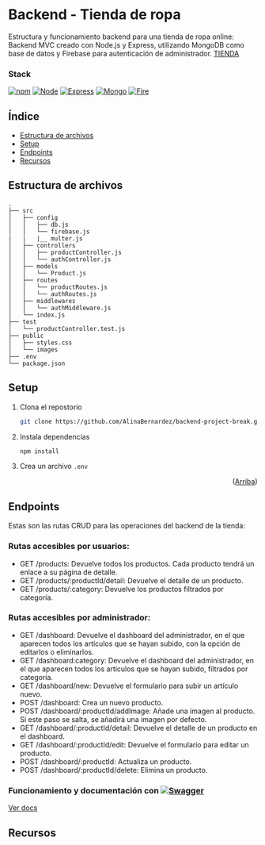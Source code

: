 # Backend - Tienda de ropa

Estructura y funcionamiento backend para una tienda de ropa online:
Backend MVC creado con Node.js y Express, utilizando MongoDB como base de datos y Firebase para autenticación de administrador.
<a href='https://backend-project-break-dev-gegh.1.ie-1.fl0.io/products'>TIENDA</a>

### Stack

[![npm][npm.js]][npm-url] [![Node][Node.js]][Node-url] [![Express][Express.js]][Express-url] [![Mongo][Mongo.js]][Mongo-url] [![Fire][Fire.js]][Fire-url]

## Índice

  - [Estructura de archivos](#estructura-de-archivos)
  - [Setup](#setup)
  - [Endpoints](#endpoints)
  - [Recursos](#recursos)

## Estructura de archivos 

```
.
├── src
│   ├── config
│   │   ├── db.js
│   │   └── firebase.js
|   |   |__ multer.js
│   ├── controllers
│   │   ├── productController.js
│   │   └── authController.js
│   ├── models
│   │   └── Product.js
│   ├── routes
│   │   └── productRoutes.js
│   │   └── authRoutes.js
│   ├── middlewares
│   │   └── authMiddleware.js
│   └── index.js
├── test
│   └── productController.test.js
├── public
│   ├── styles.css
│   └── images
├── .env
└── package.json

```

## Setup

1. Clona el repostorio
   ```sh
   git clone https://github.com/AlinaBernardez/backend-project-break.git
   ```
2. Instala dependencias
   ```sh
   npm install
   ```
3. Crea un archivo `.env`

<p align="right">(<a href="#readme-top">Arriba</a>)</p>


## Endpoints

Estas son las rutas CRUD para las operaciones del backend de la tienda:

### Rutas accesibles por usuarios:
- GET /products: Devuelve todos los productos. Cada producto tendrá un enlace a su página de detalle.
- GET /products/:productId/detail: Devuelve el detalle de un producto.
- GET /products/:category: Devuelve los productos filtrados por categoría.

### Rutas accesibles por administrador:
- GET /dashboard: Devuelve el dashboard del administrador, en el que aparecen todos los artículos que se hayan subido, con la opción de editarlos o eliminarlos.
- GET /dashboard:category: Devuelve el dashboard del administrador, en el que aparecen todos los artículos que se hayan subido, filtrados por categoría.
- GET /dashboard/new: Devuelve el formulario para subir un artículo nuevo.
- POST /dashboard: Crea un nuevo producto.
- POST /dashboard/:productId/addImage: Añade una imagen al producto. Si este paso se salta, se añadirá una imagen por defecto.
- GET /dashboard/:productId/detail: Devuelve el detalle de un producto en el dashboard.
- GET /dashboard/:productId/edit: Devuelve el formulario para editar un producto.
- POST /dashboard/:productId: Actualiza un producto.
- POST /dashboard/:productId/delete: Elimina un producto.

### Funcionamiento y documentación con [![Swagger][Swagger.js]][Swagger-url]

<a href='https://backend-project-break-dev-gegh.1.ie-1.fl0.io/api-docs/'>Ver docs</a>

## Recursos
 
[npm.js]: https://img.shields.io/badge/npm-grey?style=for-the-badge&logo=npm
[npm-url]: https://www.npmjs.com/
[Node.js]: https://img.shields.io/badge/Node.js-grey?style=for-the-badge&logo=nodedotjs
[Node-url]: https://nodejs.org/en
[Express.js]: https://img.shields.io/badge/Express-grey?style=for-the-badge&logo=express
[Express-url]: https://expressjs.com/es/
[Mongo.js]: https://img.shields.io/badge/MongoDB-grey?style=for-the-badge&logo=mongodb
[Mongo-url]: https://www.mongodb.com/es
[Swagger.js]: https://img.shields.io/badge/Swagger-grey?style=for-the-badge&logo=swagger
[Swagger-url]: https://backend-project-break-dev-gegh.1.ie-1.fl0.io/api-docs/
[Fire.js]: https://img.shields.io/badge/Firebase-grey?style=for-the-badge&logo=firebase
[Fire-url]: https://firebase.google.com/?hl=es


